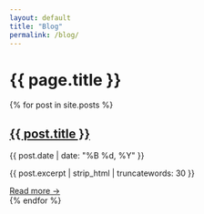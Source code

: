 ```yaml
---
layout: default
title: "Blog"
permalink: /blog/
---
```


<div class="blog-container">
  <h1>{{ page.title }}</h1>
  <div class="post-cards">
    {% for post in site.posts %}
    <div class="post-card">
      <h2><a href="{{ post.url | relative_url }}">{{ post.title }}</a></h2>
      <p class="post-date">{{ post.date | date: "%B %d, %Y" }}</p>
      <p class="post-excerpt">{{ post.excerpt | strip_html | truncatewords: 30 }}</p>
      <a class="read-more" href="{{ post.url | relative_url }}">Read more →</a>
    </div>
    {% endfor %}
  </div>
</div>
